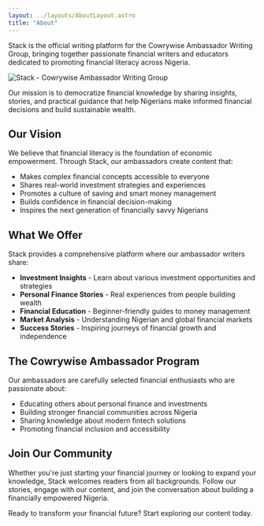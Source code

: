 ```yaml
---
layout: ../layouts/AboutLayout.astro
title: "About"
---
```


Stack is the official writing platform for the Cowrywise Ambassador Writing Group, bringing together passionate financial writers and educators dedicated to promoting financial literacy across Nigeria.

![Stack - Cowrywise Ambassador Writing Group](/stack-og.jpg)

Our mission is to democratize financial knowledge by sharing insights, stories, and practical guidance that help Nigerians make informed financial decisions and build sustainable wealth.

## Our Vision

We believe that financial literacy is the foundation of economic empowerment. Through Stack, our ambassadors create content that:

- Makes complex financial concepts accessible to everyone
- Shares real-world investment strategies and experiences  
- Promotes a culture of saving and smart money management
- Builds confidence in financial decision-making
- Inspires the next generation of financially savvy Nigerians

## What We Offer

Stack provides a comprehensive platform where our ambassador writers share:

- **Investment Insights** - Learn about various investment opportunities and strategies
- **Personal Finance Stories** - Real experiences from people building wealth  
- **Financial Education** - Beginner-friendly guides to money management
- **Market Analysis** - Understanding Nigerian and global financial markets
- **Success Stories** - Inspiring journeys of financial growth and independence

## The Cowrywise Ambassador Program

Our ambassadors are carefully selected financial enthusiasts who are passionate about:

- Educating others about personal finance and investments
- Building stronger financial communities across Nigeria
- Sharing knowledge about modern fintech solutions
- Promoting financial inclusion and accessibility

## Join Our Community

Whether you're just starting your financial journey or looking to expand your knowledge, Stack welcomes readers from all backgrounds. Follow our stories, engage with our content, and join the conversation about building a financially empowered Nigeria.

Ready to transform your financial future? Start exploring our content today.
